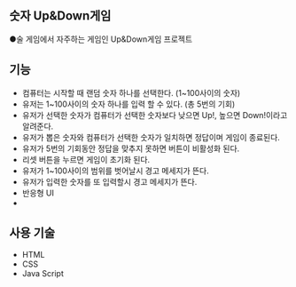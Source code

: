 ## 숫자 Up&Down게임
●술 게임에서 자주하는 게임인 Up&Down게임 프로젝트

## 기능
* 컴퓨터는 시작할 때 랜덤 숫자 하나를 선택한다. (1~100사이의 숫자)
* 유저는 1~100사이의 숫자 하나를 입력 할 수 있다. (총 5번의 기회)
* 유저가 선택한 숫자가 컴퓨터가 선택한 숫자보다 낮으면 Up!, 높으면 Down!이라고 알려준다.
* 유저가 뽑은 숫자와 컴퓨터가 선택한 숫자가 일치하면 정답이며 게임이 종료된다.
* 유저가 5번의 기회동안 정답을 맞추지 못하면 버튼이 비활성화 된다.
* 리셋 버튼을 누르면 게임이 초기화 된다.
* 유저가 1~100사이의 범위를 벗어날시 경고 메세지가 뜬다.
* 유저가 입력한 숫자를 또 입력할시 경고 메세지가 뜬다.
* 반응형 UI
*
## 사용 기술
* HTML
* CSS
* Java Script
